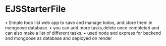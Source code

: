 # EJSStarterFile
• Simple todo list web app to save and manage todos, and store them in mongoose database.
• you can add more tasks,delete once completed and can also make a list of different tasks.
• used node and express for backend and mongoose as database and deployed on render
